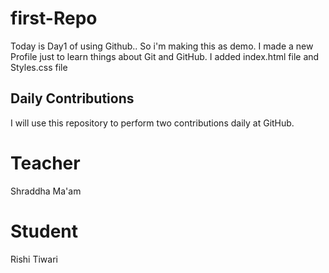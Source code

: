 # first-Repo
Today is Day1 of using Github.. So i'm making this as demo.
I made a new Profile just to learn things about Git and GitHub.
I added index.html file and Styles.css file

## Daily Contributions
I will use this repository to perform two contributions daily at GitHub.

# Teacher 
Shraddha Ma'am

# Student
Rishi Tiwari

